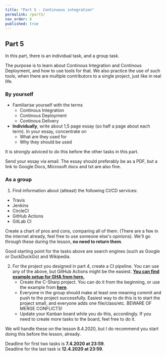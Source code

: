 ```yaml
---
title: "Part 5 - Continuous integration"
permalink: /part5/
nav_order: 6
published: true
---
```


## Part 5

In this part, there is an individual task, and a group task. 

The purpose is to learn about Continous Integration and Continous Deployment, and how to use tools for that. We also practice the use of such tools, when there are multiple contributors to a single project, just like in real life.

### By yourself
* Familiarise yourself with the terms
  * Continous Integration
  * Continous Deployment
  * Continous Delivery
* **Individually**, write about 1,5 page essay (so half a page about each term). In your essay, concentrate on
  * What are they used for
  * Why they should be used

It is strongly adviced to do this before the other tasks in this part.

Send your essay via email. The essay should preferably be as a PDF, but a link to Google Docs, Microsoft docx and txt are also fine.

### As a group

1. Find information about (atleast) the following CI/CD services:
* Travis
* Jenkins
* CircleCI
* GitHub Actions
* GitLab CI  

Create a chart of pros and cons, comparing all of them. (There are a few in the internet already, feel free to use someone else's opinions). We'll go through these during the lesson, **no need to return them**.

Good starting point for the tasks above are search engines (such as Google or DuckDuckGo) and Wikipedia.

2. For the project you designed in part 4, create a CI pipeline. You can use any of the above, but GitHub Actions might be the easiest. [**You can find example setup for GHA from here.**](https://github.com/HeikkiHei/csharp-example)
    * Create the C-Sharp project. You can do it from the beginning, or use the example from [**here**](https://github.com/centria/coding-exercises/tree/master/project_examples/NewTypes).
    * Everyone in the group should make at least one meaning commit and push to the project successfully. Easiest way to do this is to start the project small, and everyone adds one file/class/etc. BEWARE OF MERGE CONFLICTS!
    * Update your Kanban board while you do this, accordingly. If you need to create more tasks to the board, feel free to do it.

We will handle these on the lesson 8.4.2020, but I do recommend you start doing this before the lesson, already.

Deadline for first two tasks is **7.4.2020 at 23:59**.  
Deadline for the last task is **12.4.2020 at 23:59**. 

